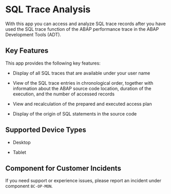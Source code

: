 <!-- loioed7805cb65af4eb3a88c9f2b98da8084 -->

# SQL Trace Analysis



With this app you can access and analyze SQL trace records after you have used the SQL trace function of the ABAP performance trace in the ABAP Development Tools \(ADT\).



## Key Features

This app provides the following key features:



-   Display of all SQL traces that are available under your user name

-   View of the SQL trace entries in chronological order, together with information about the ABAP source code location, duration of the execution, and the number of accessed records

-   View and recalculation of the prepared and executed access plan

-   Display of the origin of SQL statements in the source code




<a name="loioed7805cb65af4eb3a88c9f2b98da8084__supported_devices"/>

## Supported Device Types

-   Desktop

-   Tablet




<a name="loioed7805cb65af4eb3a88c9f2b98da8084__customer_component"/>

## Component for Customer Incidents

If you need support or experience issues, please report an incident under component `BC-OP-MON`.

